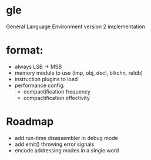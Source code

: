 # gle
General Language Environment version 2 implementation

# format:
- always LSB -> MSB
- memory module to use (imp, obj, decl, blkchn, reldb)
- instruction plugins to load
- performance config:
  - compactification frequency
  - compactification effectivity

# Roadmap
- add run-time disassembler in debug mode
- add emit() throwing error signals
- encode addressing modes in a single word